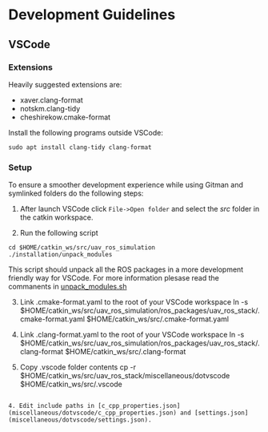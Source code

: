 # Development Guidelines

## VSCode

### Extensions

Heavily suggested extensions are:

* xaver.clang-format
* notskm.clang-tidy
* cheshirekow.cmake-format

Install the following programs outside VSCode:
```
sudo apt install clang-tidy clang-format
```

### Setup

To ensure a smoother development experience while using Gitman and symlinked folders do the following steps:

1. After launch VSCode click ```File->Open folder``` and select the *src* folder in the catkin workspace.

2. Run the following script

```
cd $HOME/catkin_ws/src/uav_ros_simulation
./installation/unpack_modules
```
This script should unpack all the ROS packages in a more development friendly way for VSCode.
For more information plesase read the commanents in [unpack_modules.sh](installation/unpack_modules.sh)

3. Link .cmake-format.yaml to the root of your VSCode workspace
ln -s $HOME/catkin_ws/src/uav_ros_simulation/ros_packages/uav_ros_stack/.cmake-format.yaml $HOME/catkin_ws/src/.cmake-format.yaml

4. Link .clang-format.yaml to the root of your VSCode workspace 
ln -s $HOME/catkin_ws/src/uav_ros_simulation/ros_packages/uav_ros_stack/.clang-format $HOME/catkin_ws/src/.clang-format

5. Copy .vscode folder contents
cp -r $HOME/catkin_ws/src/uav_ros_stack/miscellaneous/dotvscode $HOME/catkin_ws/src/.vscode
```

4. Edit include paths in [c_cpp_properties.json](miscellaneous/dotvscode/c_cpp_properties.json) and [settings.json](miscellaneous/dotvscode/settings.json).